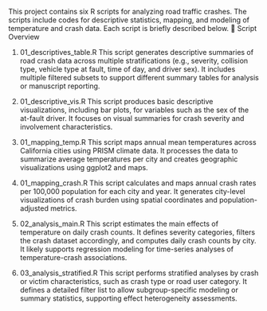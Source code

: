This project contains six R scripts for analyzing road traffic crashes. The scripts include codes for descriptive statistics, mapping, and modeling of temperature and crash data. Each script is briefly described below.
📁 Script Overview
1. 01_descriptives_table.R
This script generates descriptive summaries of road crash data across multiple stratifications (e.g., severity, collision type, vehicle type at fault, time of day, and driver sex). It includes multiple filtered subsets to support different summary tables for analysis or manuscript reporting.

2. 01_descriptive_vis.R
This script produces basic descriptive visualizations, including bar plots, for variables such as the sex of the at-fault driver. It focuses on visual summaries for crash severity and involvement characteristics.

3. 01_mapping_temp.R
This script maps annual mean temperatures across California cities using PRISM climate data. It processes the data to summarize average temperatures per city and creates geographic visualizations using ggplot2 and maps.

4. 01_mapping_crash.R
This script calculates and maps annual crash rates per 100,000 population for each city and year. It generates city-level visualizations of crash burden using spatial coordinates and population-adjusted metrics.

5. 02_analysis_main.R
This script estimates the main effects of temperature on daily crash counts. It defines severity categories, filters the crash dataset accordingly, and computes daily crash counts by city. It likely supports regression modeling for time-series analyses of temperature-crash associations.

6. 03_analysis_stratified.R
This script performs stratified analyses by crash or victim characteristics, such as crash type or road user category. It defines a detailed filter list to allow subgroup-specific modeling or summary statistics, supporting effect heterogeneity assessments.

